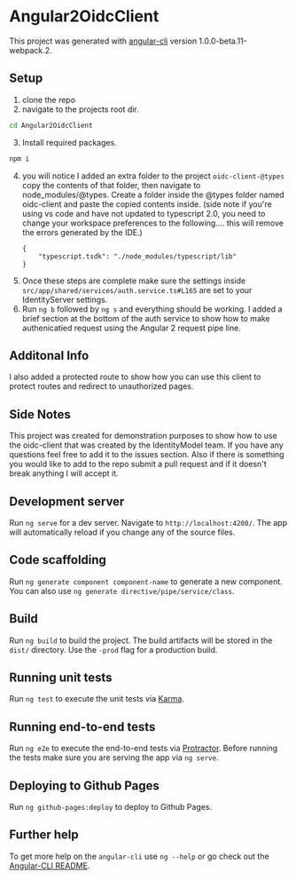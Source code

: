 # Angular2OidcClient

This project was generated with [angular-cli](https://github.com/angular/angular-cli) version 1.0.0-beta.11-webpack.2.

## Setup
1.  clone the repo
2.  navigate to the projects root dir.
```bash
cd Angular2OidcClient
```
3.  Install required packages.
```bash
npm i
```
4.  you will notice I added an extra folder to the project `oidc-client-@types` copy the contents of that folder, then navigate to node_modules/@types. Create a folder inside the @types folder named oidc-client and paste the copied contents inside.
    (side note if you're using vs code and have not updated to typescript 2.0, you need to change your workspace preferences to the following.... this will remove the errors generated by the IDE.)
    ```
    {
        "typescript.tsdk": "./node_modules/typescript/lib"
    }
    ```
5.  Once these steps are complete make sure the settings inside `src/app/shared/services/auth.service.ts#L165` are set to your IdentityServer settings.
6.  Run `ng b` followed by `ng s` and everything should be working. I added a brief section at the bottom of the auth service to show how to make authenicatied request using the Angular 2 request pipe line.

## Additonal Info
I also added a protected route to show how you can use this client to protect routes and redirect to unauthorized pages.


##  Side Notes
This project was created for demonstration purposes to show how to use the oidc-client that was created by the IdentityModel team. If you have any questions feel free to add it to the issues section. Also if there is something you would like to add to the repo submit a pull request and if it doesn't break anything I will accept it.
    

## Development server
Run `ng serve` for a dev server. Navigate to `http://localhost:4200/`. The app will automatically reload if you change any of the source files.

## Code scaffolding

Run `ng generate component component-name` to generate a new component. You can also use `ng generate directive/pipe/service/class`.

## Build

Run `ng build` to build the project. The build artifacts will be stored in the `dist/` directory. Use the `-prod` flag for a production build.

## Running unit tests

Run `ng test` to execute the unit tests via [Karma](https://karma-runner.github.io).

## Running end-to-end tests

Run `ng e2e` to execute the end-to-end tests via [Protractor](http://www.protractortest.org/). 
Before running the tests make sure you are serving the app via `ng serve`.

## Deploying to Github Pages

Run `ng github-pages:deploy` to deploy to Github Pages.

## Further help

To get more help on the `angular-cli` use `ng --help` or go check out the [Angular-CLI README](https://github.com/angular/angular-cli/blob/master/README.md).
